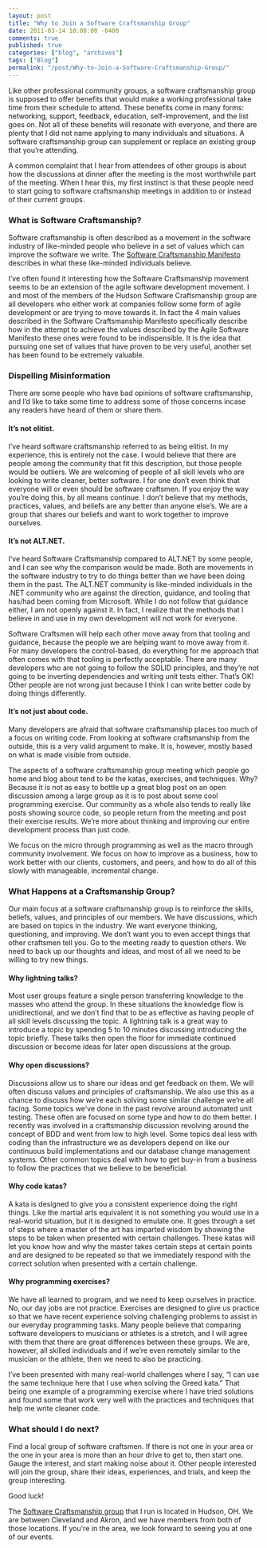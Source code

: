 ```yaml
---
layout: post
title: "Why to Join a Software Craftsmanship Group"
date: 2011-03-14 10:00:00 -0400
comments: true
published: true
categories: ["blog", "archives"]
tags: ["Blog"]
permalink: "/post/Why-to-Join-a-Software-Craftsmanship-Group/"
---
```

<!-- more -->

<p>Like other professional community groups, a software craftsmanship group is supposed to offer benefits that would make a working professional take time from their schedule to attend. These benefits come in many forms: networking, support, feedback, education, self-improvement, and the list goes on. Not all of these benefits will resonate with everyone, and there are plenty that I did not name applying to many individuals and situations. A software craftsmanship group can supplement or replace an existing group that you’re attending.</p>
<p>A common complaint that I hear from attendees of other groups is about how the discussions at dinner after the meeting is the most worthwhile part of the meeting. When I hear this, my first instinct is that these people need to start going to software craftsmanship meetings in addition to or instead of their current groups.</p>
<h3>What is Software Craftsmanship?</h3>
<p>Software craftsmanship is often described as a movement in the software industry of like-minded people who believe in a set of values which can improve the software we write. The <a href="http://manifesto.softwarecraftsmanship.org/" target="_blank">Software Craftsmanship Manifesto</a> describes in what these like-minded individuals believe.</p>
<p>I’ve often found it interesting how the Software Craftsmanship movement seems to be an extension of the agile software development movement. I and most of the members of the Hudson Software Craftsmanship group are all developers who either work at companies follow some form of agile development or are trying to move towards it. In fact the 4 main values described in the Software Craftsmanship Manifesto specifically describe how in the attempt to achieve the values described by the Agile Software Manifesto these ones were found to be indispensible. It is the idea that pursuing one set of values that have proven to be very useful, another set has been found to be extremely valuable.</p>
<h3>Dispelling Misinformation</h3>
<p>There are some people who have bad opinions of software craftsmanship, and I’d like to take some time to address some of those concerns incase any readers have heard of them or share them.</p>
<h4>It’s not elitist.</h4>
<p>I’ve heard software craftsmanship referred to as being elitist. In my experience, this is entirely not the case. I would believe that there are people among the community that fit this description, but those people would be outliers. We are welcoming of people of all skill levels who are looking to write cleaner, better software. I for one don’t even think that everyone will or even should be software craftsmen. If you enjoy the way you’re doing this, by all means continue. I don’t believe that my methods, practices, values, and beliefs are any better than anyone else’s. We are a group that shares our beliefs and want to work together to improve ourselves.</p>
<h4>It’s not ALT.NET.</h4>
<p>I’ve heard Software Craftsmanship compared to ALT.NET by some people, and I can see why the comparison would be made. Both are movements in the software industry to try to do things better than we have been doing them in the past. The ALT.NET community is like-minded individuals in the .NET community who are against the direction, guidance, and tooling that has/had been coming from Microsoft. While I do not follow that guidance either, I am not openly against it. In fact, I realize that the methods that I believe in and use in my own development will not work for everyone.</p>
<p>Software Craftsmen will help each other move away from that tooling and guidance, because the people we are helping want to move away from it. For many developers the control-based, do everything for me approach that often comes with that tooling is perfectly acceptable. There are many developers who are not going to follow the SOLID principles, and they’re not going to be inverting dependencies and writing unit tests either. That’s OK! Other people are not wrong just because I think I can write better code by doing things differently.</p>
<h4>It’s not just about code.</h4>
<p>Many developers are afraid that software craftsmanship places too much of a focus on writing code. From looking at software craftsmanship from the outside, this is a very valid argument to make. It is, however, mostly based on what is made visible from outside.</p>
<p>The aspects of a software craftsmanship group meeting which people go home and blog about tend to be the katas, exercises, and techniques. Why? Because it is not as easy to bottle up a great blog post on an open discussion among a large group as it is to post about some cool programming exercise. Our community as a whole also tends to really like posts showing source code, so people return from the meeting and post their exercise results. We’re more about thinking and improving our entire development process than just code.</p>
<p>We focus on the micro through programming as well as the macro through community involvement. We focus on how to improve as a business, how to work better with our clients, customers, and peers, and how to do all of this slowly with manageable, incremental change.</p>
<h3>What Happens at a Craftsmanship Group?</h3>
<p>Our main focus at a software craftsmanship group is to reinforce the skills, beliefs, values, and principles of our members. We have discussions, which are based on topics in the industry. We want everyone thinking, questioning, and improving. We don’t want you to even accept things that other craftsmen tell you. Go to the meeting ready to question others. We need to back up our thoughts and ideas, and most of all we need to be willing to try new things.</p>
<h4>Why lightning talks?</h4>
<p>Most user groups feature a single person transferring knowledge to the masses who attend the group. In these situations the knowledge flow is unidirectional, and we don’t find that to be as effective as having people of all skill levels discussing the topic. A lightning talk is a great way to introduce a topic by spending 5 to 10 minutes discussing introducing the topic briefly. These talks then open the floor for immediate continued discussion or become ideas for later open discussions at the group.</p>
<h4>Why open discussions?</h4>
<p>Discussions allow us to share our ideas and get feedback on them. We will often discuss values and principles of craftsmanship. We also use this as a chance to discuss how we’re each solving some similar challenge we’re all facing. Some topics we’ve done in the past revolve around automated unit testing. These often are focused on some type and how to do them better. I recently was involved in a craftsmanship discussion revolving around the concept of BDD and went from low to high level. Some topics deal less with coding than the infrastructure we as developers depend on like our continuous build implementations and our database change management systems. Other common topics deal with how to get buy-in from a business to follow the practices that we believe to be beneficial.</p>
<h4>Why code katas?</h4>
<p>A kata is designed to give you a consistent experience doing the right things. Like the martial arts equivalent it is not something you would use in a real-world situation, but it is designed to emulate one. It goes through a set of steps where a master of the art has imparted wisdom by showing the steps to be taken when presented with certain challenges. These katas will let you know how and why the master takes certain steps at certain points and are designed to be repeated so that we immediately respond with the correct solution when presented with a certain challenge.</p>
<h4>Why programming exercises?</h4>
<p>We have all learned to program, and we need to keep ourselves in practice. No, our day jobs are not practice. Exercises are designed to give us practice so that we have recent experience solving challenging problems to assist in our everyday programming tasks. Many people believe that comparing software developers to musicians or athletes is a stretch, and I will agree with them that there are great differences between these groups. We are, however, all skilled individuals and if we’re even remotely similar to the musician or the athlete, then we need to also be practicing.</p>
<p>I’ve been presented with many real-world challenges where I say, “I can use the same technique here that I use when solving the Greed kata.” That being one example of a programming exercise where I have tried solutions and found some that work very well with the practices and techniques that help me write cleaner code.</p>
<h3>What should I do next?</h3>
<p>Find a local group of software craftsmen. If there is not one in your area or the one in your area is more than an hour drive to get to, then start one. Gauge the interest, and start making noise about it. Other people interested will join the group, share their ideas, experiences, and trials, and keep the group interesting.</p>
<p>Good luck!</p>
<p>The <a href="http://hudsonsc.com" target="_blank">Software Craftsmanship group</a> that I run is located in Hudson, OH. We are between Cleveland and Akron, and we have members from both of those locations. If you're in the area, we look forward to seeing you at one of our events.</p>

